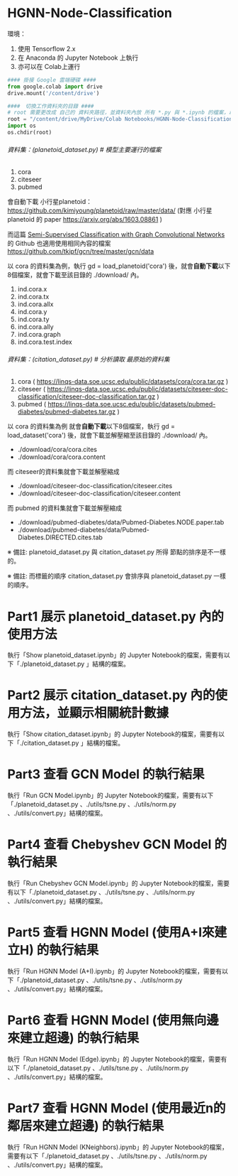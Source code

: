 # HGNN-Node-Classification

環境：

1. 使用 Tensorflow 2.x
2. 在 Anaconda 的 Jupyter Notebook 上執行
3. 亦可以在 Colab上運行

```python
#### 掛接 Google 雲端硬碟 ####
from google.colab import drive
drive.mount('/content/drive')

####　切換工作資料夾的目錄 ####
# root 需要更改成 自己的 資料夾路徑，並資料夾內放 所有 *.py 與 *.ipynb 的檔案，以及 utils 的資料夾。
root = "/content/drive/MyDrive/Colab Notebooks/HGNN-Node-Classification"
import os
os.chdir(root)
```



###### 資料集：(planetoid_dataset.py)  # 模型主要運行的檔案

1. cora
2. citeseer
3. pubmed

會自動下載 小行星planetoid： https://github.com/kimiyoung/planetoid/raw/master/data/  (對應 小行星planetoid 的 paper https://arxiv.org/abs/1603.08861 )

而這篇 [Semi-Supervised Classification with Graph Convolutional Networks](http://arxiv.org/abs/1609.02907) 的 Github 也適用使用相同內容的檔案  https://github.com/tkipf/gcn/tree/master/gcn/data

以 cora 的資料集為例，執行 gd = load_planetoid('cora') 後，就會**自動下載**以下8個檔案，就會下載至該目錄的 ./download/ 內。

1. ind.cora.x
2. ind.cora.tx
3. ind.cora.allx
4. ind.cora.y
5. ind.cora.ty
6. ind.cora.ally
7. ind.cora.graph
8. ind.cora.test.index



###### 資料集：(citation_dataset.py)  # 分析讀取 最原始的資料集 

1. cora ( https://linqs-data.soe.ucsc.edu/public/datasets/cora/cora.tar.gz )
2. citeseer ( https://linqs-data.soe.ucsc.edu/public/datasets/citeseer-doc-classification/citeseer-doc-classification.tar.gz )
3. pubmed ( https://linqs-data.soe.ucsc.edu/public/datasets/pubmed-diabetes/pubmed-diabetes.tar.gz )

以 cora 的資料集為例 就會**自動下載**以下8個檔案，執行 gd = load_dataset('cora') 後，就會下載並解壓縮至該目錄的 ./download/ 內。

- ./download/cora/cora.cites
- ./download/cora/cora.content

而 citeseer的資料集就會下載並解壓縮成

- ./download/citeseer-doc-classification/citeseer.cites 
- ./download/citeseer-doc-classification/citeseer.content

而 pubmed 的資料集就會下載並解壓縮成

- ./download/pubmed-diabetes/data/Pubmed-Diabetes.NODE.paper.tab
- ./download/pubmed-diabetes/data/Pubmed-Diabetes.DIRECTED.cites.tab

※ 備註: planetoid_dataset.py 與 citation_dataset.py 所得 節點的排序是不一樣的。

※ 備註: 而標籤的順序  citation_dataset.py 會排序與 planetoid_dataset.py 一樣的順序。



# Part1 展示 planetoid_dataset.py 內的使用方法

執行「Show planetoid_dataset.ipynb」的 Jupyter Notebook的檔案，需要有以下「./planetoid_dataset.py 」結構的檔案。



# Part2 展示 citation_dataset.py 內的使用方法，並顯示相關統計數據

執行「Show citation_dataset.ipynb」的 Jupyter Notebook的檔案，需要有以下「./citation_dataset.py 」結構的檔案。



# Part3 查看 GCN Model 的執行結果 

執行「Run GCN Model.ipynb」的 Jupyter Notebook的檔案，需要有以下「./planetoid_dataset.py 、./utils/tsne.py 、./utils/norm.py 、./utils/convert.py」結構的檔案。



# Part4 查看 Chebyshev GCN Model 的執行結果

執行「Run Chebyshev GCN Model.ipynb」的 Jupyter Notebook的檔案，需要有以下「./planetoid_dataset.py 、./utils/tsne.py 、./utils/norm.py 、./utils/convert.py」結構的檔案。



# Part5 查看 HGNN Model (使用A+I來建立H) 的執行結果

執行「Run HGNN Model (A+I).ipynb」的 Jupyter Notebook的檔案，需要有以下「./planetoid_dataset.py 、./utils/tsne.py 、./utils/norm.py 、./utils/convert.py」結構的檔案。



# Part6 查看 HGNN Model (使用無向邊來建立超邊) 的執行結果

執行「Run HGNN Model (Edge).ipynb」的 Jupyter Notebook的檔案，需要有以下「./planetoid_dataset.py 、./utils/tsne.py 、./utils/norm.py 、./utils/convert.py」結構的檔案。



# Part7 查看 HGNN Model (使用最近n的鄰居來建立超邊) 的執行結果

執行「Run HGNN Model (KNeighbors).ipynb」的 Jupyter Notebook的檔案，需要有以下「./planetoid_dataset.py 、./utils/tsne.py 、./utils/norm.py 、./utils/convert.py」結構的檔案。




